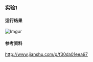 ### 实验1

#### 运行结果
![Imgur](http://i.imgur.com/eWLmVI2.png)

#### 参考资料
http://www.jianshu.com/p/f30da01eea97